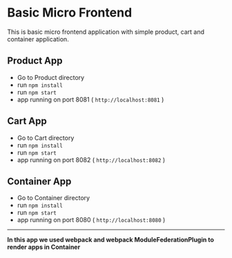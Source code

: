 # Basic Micro Frontend

This is basic micro frontend application with simple product, cart and container application.

## Product App

- Go to Product directory
- run `npm install`
- run `npm start`
- app running on port 8081 ( `http://localhost:8081` )

## Cart App

- Go to Cart directory
- run `npm install`
- run `npm start`
- app running on port 8082 ( `http://localhost:8082` )

## Container App

- Go to Container directory
- run `npm install`
- run `npm start`
- app running on port 8080 ( `http://localhost:8080` )

---

**In this app we used webpack and webpack ModuleFederationPlugin to render apps in Container**
